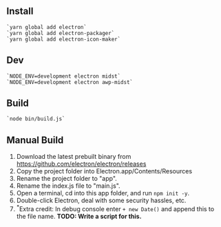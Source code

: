 ## Install
    `yarn global add electron`
    `yarn global add electron-packager`
    `yarn global add electron-icon-maker`

## Dev
    `NODE_ENV=development electron midst`
    `NODE_ENV=development electron awp-midst`

## Build
    `node bin/build.js`

## Manual Build
1. Download the latest prebuilt binary from https://github.com/electron/electron/releases
1. Copy the project folder into Electron.app/Contents/Resources
1. Rename the project folder to "app".
1. Rename the index.js file to "main.js".
1. Open a terminal, cd into this app folder, and run `npm init -y`.
1. Double-click Electron, deal with some security hassles, etc.
1. <sup>\*</sup>Extra credit: In debug console enter `+ new Date()` and append this to the file name.
__TODO: Write a script for this.__

